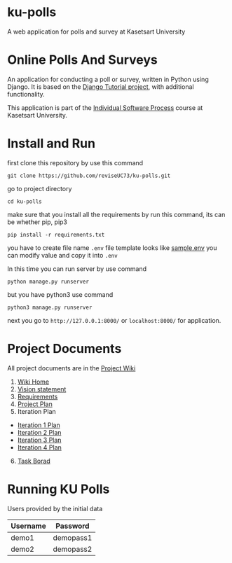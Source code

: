 # ku-polls

A web application for polls and survey at Kasetsart University

# Online Polls And Surveys

An application for conducting a poll or survey, written in Python using Django. It is based on the [Django Tutorial project][django-tutorial],
with additional functionality.

This application is part of the [Individual Software Process](https://cpske.github.io/ISP) course at Kasetsart University.

# Install and Run

first clone this repository by use this command
```
git clone https://github.com/reviseUC73/ku-polls.git
```
go to project directory
```
cd ku-polls
```
make sure that you install all the requirements by run this command, its can be whether pip, pip3
```
pip install -r requirements.txt
```
you have to create file name `.env`
file template looks like [sample.env](https://github.com/reviseUC73/ku-polls/blob/iteration3/mysite/sample.env) you can modify value and copy it into `.env`

In this time you can run server by use command 
```
python manage.py runserver
```
but you have python3 use command
```
python3 manage.py runserver
```
next you go to `http://127.0.0.1:8000/` or `localhost:8000/` for application.

# Project Documents

All project documents are in the [Project Wiki](../../wiki/Home)

1. [Wiki Home](../../wiki/Home)
2. [Vision statement](../../wiki/Vision-Statement)
3. [Requirements](../../wiki/Requirements)
4. [Project Plan](../../wiki/Development%20Plan)
5. Iteration Plan

- [Iteration 1 Plan](https://github.com/reviseUC73/ku-polls/wiki/Iteration-1-Plan)
- [Iteration 2 Plan](https://github.com/reviseUC73/ku-polls/wiki/Iteration-2-Plan)
- [Iteration 3 Plan](https://github.com/reviseUC73/ku-polls/wiki/Iteration-3-Plan)
- [Iteration 4 Plan](https://github.com/reviseUC73/ku-polls/wiki/Iteration-4-Plan)


6. [Task Borad](https://github.com/users/reviseUC73/projects/3)
 
[django-tutorial]: https://docs.djangoproject.com/en/4.1/intro/tutorial01/
 
 # Running KU Polls
 Users provided by the initial data
 
 | Username  | Password  |
|-----------|-----------|
|   demo1   | demopass1 |
|   demo2   | demopass2 |
 
